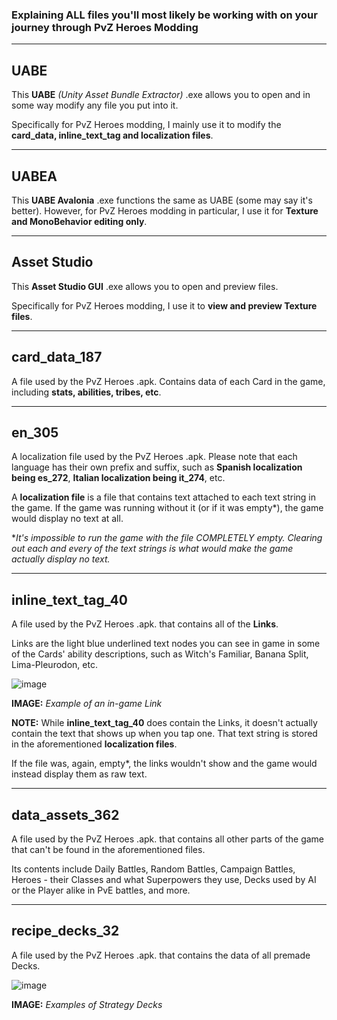 ### Explaining ALL files you'll most likely be working with on your journey through PvZ Heroes Modding
____
## __UABE__
This **UABE** *(Unity Asset Bundle Extractor)* .exe allows you to open and in some way modify any file you put into it.

Specifically for PvZ Heroes modding, I mainly use it to modify the **card_data, inline_text_tag and localization files**.
____
## __UABEA__
This **UABE Avalonia** .exe functions the same as UABE (some may say it's better). However, for PvZ Heroes modding in particular, I use it for **Texture and MonoBehavior editing only**.
____
## __Asset Studio__
This **Asset Studio GUI** .exe allows you to open and preview files.

Specifically for PvZ Heroes modding, I use it to **view and preview Texture files**.
____
## __card_data_187__
A file used by the PvZ Heroes .apk. Contains data of each Card in the game, including **stats, abilities, tribes, etc**.
____
## __en_305__
A localization file used by the PvZ Heroes .apk. Please note that each language has their own prefix and suffix, such as **Spanish localization being es_272**, **Italian localization being it_274**, etc.

A **localization file** is a file that contains text attached to each text string in the game. If the game was running without it (or if it was empty*), the game would display no text at all.

**It's impossible to run the game with the file COMPLETELY empty. Clearing out each and every of the text strings is what would make the game actually display no text.*
____
## __inline_text_tag_40__
A file used by the PvZ Heroes .apk. that contains all of the **Links**.

Links are the light blue underlined text nodes you can see in game in some of the Cards' ability descriptions, such as Witch's Familiar, Banana Split, Lima-Pleurodon, etc.

![image](https://github.com/user-attachments/assets/dd815519-493b-4ae2-897e-fea63e423a38)

**IMAGE:** *Example of an in-game Link*

**NOTE:** While **inline_text_tag_40** does contain the Links, it doesn't actually contain the text that shows up when you tap one. That text string is stored in the aforementioned **localization files**.

If the file was, again, empty*, the links wouldn't show and the game would instead display them as raw text.
____
## __data_assets_362__
A file used by the PvZ Heroes .apk. that contains all other parts of the game that can't be found in the aforementioned files.

Its contents include Daily Battles, Random Battles, Campaign Battles, Heroes - their Classes and what Superpowers they use, Decks used by AI or the Player alike in PvE battles, and more.
____
## __recipe_decks_32__
A file used by the PvZ Heroes .apk. that contains the data of all premade Decks.

![image](https://github.com/user-attachments/assets/95da48f7-7769-4e78-88d6-e3c7df24be90)

**IMAGE:** *Examples of Strategy Decks*
